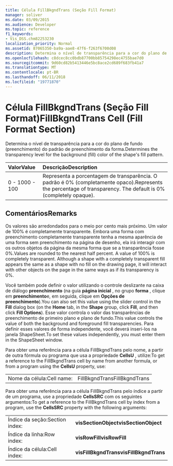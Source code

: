 ```yaml
---
title: Célula FillBkgndTrans (Seção Fill Format)
manager: soliver
ms.date: 03/09/2015
ms.audience: Developer
ms.topic: reference
f1_keywords:
- Vis_DSS.chm82253230
localization_priority: Normal
ms.assetid: 87065350-ba9a-aae8-47f6-f263f6700d08
description: Determina o nível de transparência para a cor do plano de fundo (preenchimento) do padrão de preenchimento da forma.
ms.openlocfilehash: c8dcec8cc0bdb87700bb85754298ec4755bae7d0
ms.sourcegitcommit: 9d60cd82b5413446e5bc8ace2cd689f683fb41a7
ms.translationtype: MT
ms.contentlocale: pt-BR
ms.lasthandoff: 06/11/2018
ms.locfileid: "19771870"
---
```

# <a name="fillbkgndtrans-cell-fill-format-section"></a><span data-ttu-id="4cc38-103">Célula FillBkgndTrans (Seção Fill Format)</span><span class="sxs-lookup"><span data-stu-id="4cc38-103">FillBkgndTrans Cell (Fill Format Section)</span></span>

<span data-ttu-id="4cc38-104">Determina o nível de transparência para a cor do plano de fundo (preenchimento) do padrão de preenchimento da forma.</span><span class="sxs-lookup"><span data-stu-id="4cc38-104">Determines the transparency level for the background (fill) color of the shape's fill pattern.</span></span>
  
|<span data-ttu-id="4cc38-105">**Valor**</span><span class="sxs-lookup"><span data-stu-id="4cc38-105">**Value**</span></span>|<span data-ttu-id="4cc38-106">**Descrição**</span><span class="sxs-lookup"><span data-stu-id="4cc38-106">**Description**</span></span>|
|:-----|:-----|
|<span data-ttu-id="4cc38-107">0 - 100</span><span class="sxs-lookup"><span data-stu-id="4cc38-107">0 - 100</span></span>  <br/> |<span data-ttu-id="4cc38-p101">Representa a porcentagem de transparência. O padrão é 0% (completamente opaco).</span><span class="sxs-lookup"><span data-stu-id="4cc38-p101">Represents the percentage of transparency. The default is 0% (completely opaque).</span></span>  <br/> |
   
## <a name="remarks"></a><span data-ttu-id="4cc38-110">Comentários</span><span class="sxs-lookup"><span data-stu-id="4cc38-110">Remarks</span></span>

<span data-ttu-id="4cc38-p102">Os valores são arredondados para o meio por cento mais próximo. Um valor de 100% é completamente transparente. Embora uma forma com preenchimento completamente transparente tenha a mesma aparência de uma forma sem preenchimento na página de desenho, ela irá interagir com os outros objetos da página da mesma forma que se a transparência fosse 0%.</span><span class="sxs-lookup"><span data-stu-id="4cc38-p102">Values are rounded to the nearest half percent. A value of 100% is completely transparent. Although a shape with a completely transparent fill appears the same as a shape with no fill on the drawing page, it will interact with other objects on the page in the same ways as if its transparency is 0%.</span></span>
  
<span data-ttu-id="4cc38-114">Você também pode definir o valor utilizando o controle deslizante na caixa de diálogo **preenchimento** (na guia **página inicial** , no grupo **forma** , clique em **preenchimento**e, em seguida, clique em **Opções de preenchimento**).</span><span class="sxs-lookup"><span data-stu-id="4cc38-114">You can also set this value using the slider control in the **Fill** dialog box (on the **Home** tab, in the **Shape** group, click **Fill**, and then click **Fill Options**).</span></span> <span data-ttu-id="4cc38-115">Esse valor controla o valor das transparências de preenchimento de primeiro plano e plano de fundo.</span><span class="sxs-lookup"><span data-stu-id="4cc38-115">This value controls the value of both the background and foreground fill transparencies.</span></span> <span data-ttu-id="4cc38-116">Para definir esses valores de forma independente, você deverá inseri-los na janela ShapeSheet.</span><span class="sxs-lookup"><span data-stu-id="4cc38-116">To set these values independently, you must enter them in the ShapeSheet window.</span></span>
  
<span data-ttu-id="4cc38-117">Para obter uma referência para a célula FillBkgndTrans pelo nome, a partir de outra fórmula ou programa que usa a propriedade **CellsU** , utilize:</span><span class="sxs-lookup"><span data-stu-id="4cc38-117">To get a reference to the FillBkgndTrans cell by name from another formula, or from a program using the **CellsU** property, use:</span></span> 
  
|||
|:-----|:-----|
|<span data-ttu-id="4cc38-118">Nome da célula:</span><span class="sxs-lookup"><span data-stu-id="4cc38-118">Cell name:</span></span>  <br/> |<span data-ttu-id="4cc38-119">FillBkgndTrans</span><span class="sxs-lookup"><span data-stu-id="4cc38-119">FillBkgndTrans</span></span>  <br/> |
   
<span data-ttu-id="4cc38-120">Para obter uma referência para a célula FillBkgndTrans pelo índice a partir de um programa, use a propriedade **CellsSRC** com os seguintes argumentos:</span><span class="sxs-lookup"><span data-stu-id="4cc38-120">To get a reference to the FillBkgndTrans cell by index from a program, use the **CellsSRC** property with the following arguments:</span></span> 
  
|||
|:-----|:-----|
|<span data-ttu-id="4cc38-121">Índice da seção:</span><span class="sxs-lookup"><span data-stu-id="4cc38-121">Section index:</span></span>  <br/> |<span data-ttu-id="4cc38-122">**visSectionObject**</span><span class="sxs-lookup"><span data-stu-id="4cc38-122">**visSectionObject**</span></span> <br/> |
|<span data-ttu-id="4cc38-123">Índice da linha:</span><span class="sxs-lookup"><span data-stu-id="4cc38-123">Row index:</span></span>  <br/> |<span data-ttu-id="4cc38-124">**visRowFill**</span><span class="sxs-lookup"><span data-stu-id="4cc38-124">**visRowFill**</span></span> <br/> |
|<span data-ttu-id="4cc38-125">Índice da célula:</span><span class="sxs-lookup"><span data-stu-id="4cc38-125">Cell index:</span></span>  <br/> |<span data-ttu-id="4cc38-126">**visFillBkgndTrans**</span><span class="sxs-lookup"><span data-stu-id="4cc38-126">**visFillBkgndTrans**</span></span> <br/> |
   

